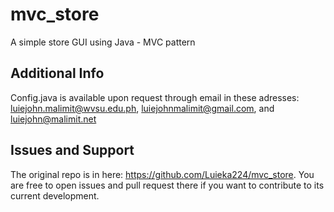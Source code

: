 # mvc_store
 A simple store GUI using Java - MVC pattern

## Additional Info
Config.java is available upon request through email in these adresses: luiejohn.malimit@wvsu.edu.ph, luiejohnmalimit@gmail.com, and luiejohn@malimit.net

## Issues and Support
The original repo is in here: https://github.com/Luieka224/mvc_store. You are free to open issues and pull request there if you want to contribute to its current development.

